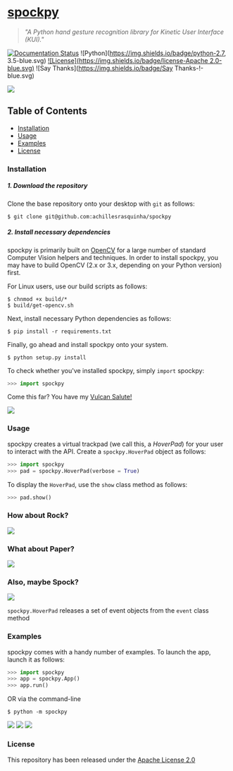 # [spockpy](http://spockpy.readthedocs.io)
> *"A Python hand gesture recognition library for Kinetic User Interface (KUI)."*

[![Documentation Status](https://readthedocs.org/projects/spockpy/badge/?version=latest)](http://spockpy.readthedocs.io/en/latest/?badge=latest) ![Python](https://img.shields.io/badge/python-2.7, 3.5-blue.svg) [![License](https://img.shields.io/badge/license-Apache 2.0-blue.svg)](LICENSE) ![Say Thanks](https://img.shields.io/badge/Say Thanks-!-blue.svg)

![](.github/logo.png)

## Table of Contents
* [Installation](#installation)
* [Usage](#usage)
* [Examples](#examples)
* [License](#license)

### Installation
##### 1. Download the repository

Clone the base repository onto your desktop with `git` as follows:
```console
$ git clone git@github.com:achillesrasquinha/spockpy
```

##### 2. Install necessary dependencies
spockpy is primarily built on [OpenCV](http://opencv.org) for a large number of standard Computer Vision helpers and techniques. In order to install spockpy, you may have to build OpenCV (2.x or 3.x, depending on your Python version) first.

For Linux users, use our build scripts as follows:
```console
$ chnmod +x build/*
$ build/get-opencv.sh
```

Next, install necessary Python dependencies as follows:
```console
$ pip install -r requirements.txt
```

Finally, go ahead and install spockpy onto your system.
```console
$ python setup.py install
```

To check whether you've installed spockpy, simply `import` spockpy:
```python
>>> import spockpy
```

Come this far? You have my [Vulcan Salute!](https://en.wikipedia.org/wiki/Vulcan_salute)

![](.github/live-long-and-prosper.jpg)

### Usage
spockpy creates a virtual trackpad (we call this, a *HoverPad*) for your user to interact with the API. Create a `spockpy.HoverPad` object as follows:
```python
>>> import spockpy
>>> pad = spockpy.HoverPad(verbose = True)
```

To display the `HoverPad`, use the `show` class method as follows:
```python
>>> pad.show()
```

### How about Rock?
![](.github/spockpy-rock.png)

### What about Paper?
![](.github/spockpy-paper.png)

### Also, maybe Spock?
![](.github/spockpy-spock.png)

`spockpy.HoverPad` releases a set of event objects from the `event` class method

### Examples
spockpy comes with a handy number of examples.
To launch the app, launch it as follows:
```python
>>> import spockpy
>>> app = spockpy.App()
>>> app.run()
```
OR via the command-line
```console
$ python -m spockpy
```

![](.github/spockpy-win.png)
![](.github/spockpy-lose.png)
![](.github/spockpy-tie.png)

###

### License
This repository has been released under the [Apache License 2.0](LICENSE)
